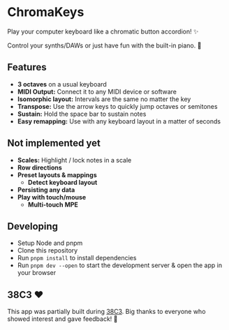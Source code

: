 # ChromaKeys

Play your computer keyboard like a chromatic button accordion! ✨ 

Control your synths/DAWs or just have fun with the built-in piano. 🎹

## Features

- **3 octaves** on a usual keyboard
- **MIDI Output:** Connect it to any MIDI device or software
- **Isomorphic layout:** Intervals are the same no matter the key
- **Transpose:** Use the arrow keys to quickly jump octaves or semitones
- **Sustain:** Hold the space bar to sustain notes
- **Easy remapping:** Use with any keyboard layout in a matter of seconds

## Not implemented yet

- **Scales:** Highlight / lock notes in a scale
- **Row directions**
- **Preset layouts & mappings**
  - **Detect keyboard layout**
- **Persisting any data**
- **Play with touch/mouse**
  - **Multi-touch MPE**

## Developing

- Setup Node and pnpm
- Clone this repository
- Run `pnpm install` to install dependencies
- Run `pnpm dev --open` to start the development server & open the app in your browser

## 38C3 ❤️

This app was partially built during [38C3](https://events.ccc.de/congress/2024/infos/index.html). Big thanks to everyone who showed interest and gave feedback! 🫶